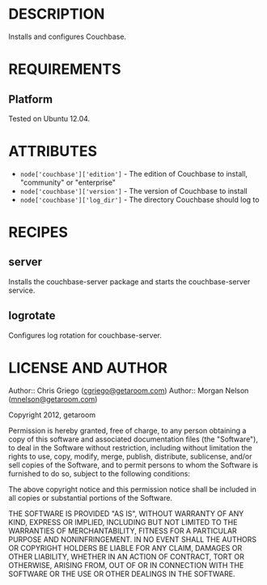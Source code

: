 DESCRIPTION
===========

Installs and configures Couchbase.

REQUIREMENTS
============

## Platform

Tested on Ubuntu 12.04.

ATTRIBUTES
==========

* `node['couchbase']['edition']` - The edition of Couchbase to install, "community" or "enterprise"
* `node['couchbase']['version']` - The version of Couchbase to install
* `node['couchbase']['log_dir']` - The directory Couchbase should log to

RECIPES
=======

server
------

Installs the couchbase-server package and starts the couchbase-server service.

logrotate
---------

Configures log rotation for couchbase-server.

LICENSE AND AUTHOR
==================

Author:: Chris Griego (<cgriego@getaroom.com>)
Author:: Morgan Nelson (<mnelson@getaroom.com>)

Copyright 2012, getaroom

Permission is hereby granted, free of charge, to any person obtaining
a copy of this software and associated documentation files (the
"Software"), to deal in the Software without restriction, including
without limitation the rights to use, copy, modify, merge, publish,
distribute, sublicense, and/or sell copies of the Software, and to
permit persons to whom the Software is furnished to do so, subject to
the following conditions:

The above copyright notice and this permission notice shall be
included in all copies or substantial portions of the Software.

THE SOFTWARE IS PROVIDED "AS IS", WITHOUT WARRANTY OF ANY KIND,
EXPRESS OR IMPLIED, INCLUDING BUT NOT LIMITED TO THE WARRANTIES OF
MERCHANTABILITY, FITNESS FOR A PARTICULAR PURPOSE AND
NONINFRINGEMENT. IN NO EVENT SHALL THE AUTHORS OR COPYRIGHT HOLDERS BE
LIABLE FOR ANY CLAIM, DAMAGES OR OTHER LIABILITY, WHETHER IN AN ACTION
OF CONTRACT, TORT OR OTHERWISE, ARISING FROM, OUT OF OR IN CONNECTION
WITH THE SOFTWARE OR THE USE OR OTHER DEALINGS IN THE SOFTWARE.
